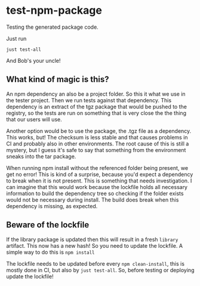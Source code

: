 # test-npm-package

Testing the generated package code.

Just run

```
just test-all
```

And Bob's your uncle!

## What kind of magic is this?

An npm dependency an also be a project folder. So this it what we use in the tester project. Then we run tests against that dependency. This dependency is an extract of the tgz package that would be pushed to the registry, so the tests are run on something that is very close the the thing that our users will use.

Another option would be to use the package, the .tgz file as a dependency. This works, but! The checksum is less stable and that causes problems in CI and probably also in other environments. The root cause of this is still a mystery, but I guess it's safe to say that something from the environment sneaks into the tar package.

When running npm install without the referenced folder being present, we get no error! This is kind of a surprise, because you'd expect a dependency to break when it is not present. This is something that needs investigation. I can imagine that this would work because the lockfile holds all necessary information to build the dependency tree so checking if the folder exists would not be necessary during install. The build does break when this dependency is missing, as expected.

## Beware of the lockfile

If the library package is updated then this will result in a fresh `library` artifact. This now has a new hash! So you need to update the lockfile. A simple way to do this is `npm install`

The lockfile needs to be updated before every `npm clean-install`, this is mostly done in CI, but also by `just test-all`. So, before testing or deploying update the lockfile!

